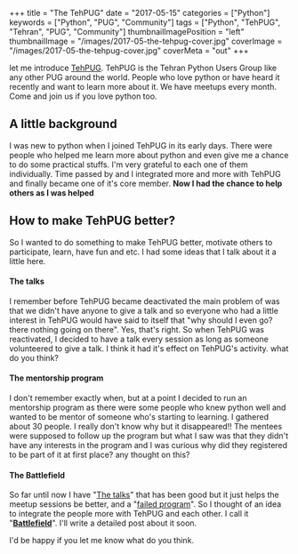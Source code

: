 +++
title = "The TehPUG"
date = "2017-05-15"
categories = ["Python"]
keywords = ["Python", "PUG", "Community"]
tags = ["Python", "TehPUG", "Tehran", "PUG", "Community"]
thumbnailImagePosition = "left"
thumbnailImage = "/images/2017-05-the-tehpug-cover.jpg"
coverImage = "/images/2017-05-the-tehpug-cover.jpg"
coverMeta = "out"
+++

let me introduce [TehPUG](http://tehpug.ir). TehPUG is the Tehran Python Users Group like any other PUG around the world. People who love python or have heard it recently and want to learn more about it. We have meetups every month. Come and join us if you love python too.
<!--more-->

## A little background
I was new to python when I joined TehPUG in its early days. There were people who helped me learn more about python and even give me a chance to do some practical stuffs. I'm very grateful to each one of them individually. Time passed by and I integrated more and more with TehPUG and finally became one of it's core member. **Now I had the chance to help others as I was helped**

## How to make TehPUG better?
So I wanted to do something to make TehPUG better, motivate others to participate, learn, have fun and etc.
I had some ideas that I talk about it a little here.

#### The talks
I remember before TehPUG became deactivated the main problem of was that we didn't have anyone to give a talk and so everyone who had a little interest in TehPUG would have said to itself that "why should I even go? there nothing going on there". Yes, that's right.
So when TehPUG was reactivated, I decided to have a talk every session as long as someone volunteered to give a talk. I think it had it's effect on TehPUG's activity. what do you think?

#### The mentorship program
I don't remember exactly when, but at a point I decided to run an mentorship program as there were some people who knew python well and wanted to be mentor of someone who's starting to learning. I gathered about 30 people. I really don't know why but it disappeared!! The mentees were supposed to follow up the program but what I saw was that they didn't have any interests in the program and I was curious why did they registered to be part of it at first place? any thought on this?

#### The Battlefield
So far until now I have "[The talks](#the-talks)" that has been good but it just helps the meetup sessions be better, and a "[failed program](#the-mentorship-program)". So I thought of an idea to integrate the people more with TehPUG and each other. I call it "**[Battlefield](/2017/05/the-battlefield/)**". I'll write a detailed post about it soon.

I'd be happy if you let me know what do you think.

